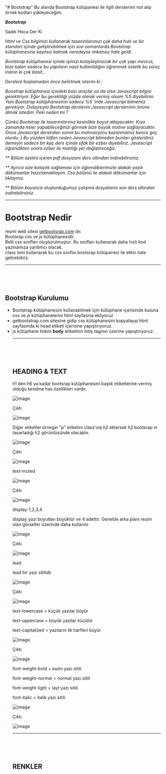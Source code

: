 "# Bootstrap" 
Bu alanda Bootstrap kütüpanesi ile ilgili derslerimi not alıp örnek kodları yükleyeceğim. 

*****Bootstrap*****

Sadık Hoca Der Ki 

<i> Html ve Css bilgimizi kullanarak tasarımlarımızı çok daha hızlı ve bir standart içinde geliştirebilmek için son zamanlarda Bootstrap kütüphanesine kayıtsız kalmak neredeyse imkansız hale geldi.

Bootstrap kütüphanesi içinde işimizi kolaylaştıracak bir çok yapı mevcut, bize kalan sadece bu yapıların nasıl kullanıldığını öğrenmek üstelik bu süreç inanın ki çok basit...

Derslere başlamadan önce belirtmek isterim ki ;

Boostrap kütüphanesi içindeki bazı araçlar az da olsa Javascript bilgisi gerektiriyor. Eğer bu gerekliliği yüzde olarak vermiş olsam %5 diyebilirim. Yani Bootstrap kütüphanesinin sadece %5 'inde Javascript bilmemiz gerekiyor. Dolayısıyla Bootstrap derslerini Javascript derslerinin önüne almak istedim. Peki neden mi ?

Çünkü Bootstrap ile tasarımlarımız kesinlikle boyut atlayacaktır. Kısa zamanda neler yapabileceğinizi görmek bize büyük motive sağlayacaktır. Onca Javascript dersinden sonra bu motivasyonu kazanmamız bence geç olurdu :) Bu yüzden lütfen neden Javascript bilmeden bunları gösterdiniz demeyin sadece bir kaç ders içinde ufak bir ezber diyebiliriz. Javascript öğrendikten sonra ezber ile mantığı yer değiştireceğiz.

** Bölüm özetini içeren pdf dosyasını ders altından indirebilirsiniz.

** Ayrıca size kolaylık sağlaması için öğrendiklerimizle alakalı yazılı dökümanlar hazırlamaktayım. Css bölümü ile alakalı dökümanlar için tıklayınız.

** Bölüm boyunca oluşturduğumuz çalışma dosyalarını son ders altından indirebilirsiniz. </i>

<hr>

<h1> Bootstrap Nedir </h1>

<p> resmi web sitesi <a href="https://getbootstrap.com/" target="_blank">getbootsrap.com</a> dır.<br>
  Bootsrap css ve js kütüphanesidir. <br>
  Belli css sınıfları oluşturulmuştur. Bu sınıfları kullanarak daha hızlı kod yazmamıza yardımcı olacak.<br>
  class ismi kullanarak bu css sınıfını bootsrap kütüpanesi ile etkin hale getirebiliriz.<br></p>
  
  <hr>
  <br><br><br>
  
  <h2> Bootstrap Kurulumu </h2>
  <ul>
    <li>Bootstrap kütüphanesini kullanabilmek için kütüphane içerisinde buluna css ve js kütüphanelerini html sayfasına ekliyoruz </li>
  <li> getbootstrap.com sitesine gidip css kütüphanesini kopyalayıp html sayfasında ki head etiketi içerisine yapıştırıyoruz. </li>
  <li> js kütüphane linkini <strong>body</strong> etiketinin bitiş tagının üzerine yapıştırıyoruz.</li>
  
  <hr> 
  <br><br><br>
  <h2>HEADING & TEXT </h2>
  
  <p>h1 den h6 ya kadar bootsrap kütüphanesini başlık etiketlerine vermiş olduğu kendine has özellikleri vardır.</p>
  
  ![image](https://user-images.githubusercontent.com/86782430/153955760-af95fbf9-18c0-44c2-a0d1-b7b46f0651ad.png) 
  
  <p> Çıktı </p> 
  
  ![image](https://user-images.githubusercontent.com/86782430/153955922-87c65306-e07a-4c45-b16d-ba8a77111750.png)



  <p>Diğer etiketler örnegin "p" etiketini class'ına h2 eklersek h2 bootsrap ın tasarladığı h2 görüntüsünde olacaktır.</p> 
  
  ![image](https://user-images.githubusercontent.com/86782430/153956050-e0080e63-1e03-47ed-9416-dcf5da252a99.png)
  
  <p> Çıktı </p> 
  
   ![image](https://user-images.githubusercontent.com/86782430/153955922-87c65306-e07a-4c45-b16d-ba8a77111750.png) 
  
  <p> text-muted </p>
  
  ![image](https://user-images.githubusercontent.com/86782430/153956684-7be8911f-e359-4d5c-8aac-0145a81d92f3.png)

  <p> Çıktı </p>
  
  ![image](https://user-images.githubusercontent.com/86782430/153956791-81ab0469-2d54-4919-bc3d-99cbdb16c2e7.png) 
  
  <p><bold> display-1,2,3,4</bold></p>
  
  <p> display yazı boyutları büyüktür ve 4 adettir. Genelde arka planı resim olan görseller üzerinde daha kullanılır</p>
  
  ![image](https://user-images.githubusercontent.com/86782430/153957174-3a6d371e-9093-46b8-87c5-d3784b3f670a.png)

  <p> Çıktı</p>
  
  ![image](https://user-images.githubusercontent.com/86782430/153957314-b4ef4c50-974e-4993-ba29-bece4e709cb0.png) 
  
  <p><bold>lead</bold></p>
  
  <p> lead bir yazı sitilidir </p> 
  
  ![image](https://user-images.githubusercontent.com/86782430/153957573-ecc2563b-5c7c-4c0e-bdb5-01f76bfd1e16.png)

  <p> Çıktı</p>
  
  ![image](https://user-images.githubusercontent.com/86782430/153957631-18913fbe-d1b2-4b10-b7d9-949557a4ac75.png) 
  
  <p>text-lowercase = küçük yazılar büyür</p>
  <p>text-uppercase = büyük yazılar küçülür</p>
  <p>text-capitalized = yazıların ilk harfleri büyür</p>
  
  ![image](https://user-images.githubusercontent.com/86782430/153957992-1d45487a-e846-49ad-b77d-92946bd19b49.png)
  
  <p> Çıktı</p>
  
  ![image](https://user-images.githubusercontent.com/86782430/153958116-63e49d43-0511-4e39-898a-2c235cc801f6.png) 
  
  <p>font-weight-bold = kaılın yazı sitili</p>
  <p>font-weight-normal = normal yazı sitili</p>
  <p>font-weight-light = layt yazı sitili</p>
  <p>font-italic = italik yazı sitili</p>
  
  ![image](https://user-images.githubusercontent.com/86782430/153958417-ece63cba-098c-4621-a0c2-a6e41e1f3e01.png)
  <p> Çıktı</p>
  
  ![image](https://user-images.githubusercontent.com/86782430/153958529-1e71fd7f-5fb7-42ce-9d9a-bc97161dceb5.png) 
  
  <hr>
  <br><br><br>
  
  <h2> RENKLER </h2> 
  
  

  


  

  


  
  
  

  
  


